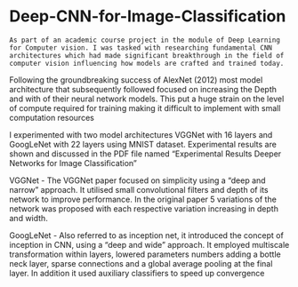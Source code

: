 # Deep-CNN-for-Image-Classification

	As part of an academic course project in the module of Deep Learning for Computer vision. I was tasked with researching fundamental CNN architectures which had made significant breakthrough in the field of computer vision influencing how models are crafted and trained today. 
Following the groundbreaking success of AlexNet (2012) most model architecture that subsequently followed focused on increasing the Depth and with of their neural network models. This put a huge strain on the level of compute required for training making it difficult to implement with small computation resources 


I experimented with two model architectures VGGNet with 16 layers and GoogLeNet with 22 layers using MNIST dataset. Experimental results are shown and discussed in the PDF file named “Experimental Results Deeper Networks for Image Classification”

VGGNet - The VGGNet paper focused on simplicity using a “deep and narrow” approach. It utilised small convolutional filters and depth of its network to improve performance. In the original paper 5 variations of the network was proposed with each respective variation increasing in depth and width.

GoogLeNet - Also referred to as inception net, it introduced the concept of inception in CNN, using a “deep and wide” approach. It employed multiscale transformation within layers, lowered parameters numbers adding a bottle neck layer, sparse connections and a global average pooling at the final layer. In addition it used auxiliary classifiers to speed up convergence
